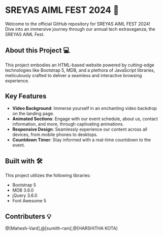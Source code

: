 # SREYAS AIML FEST 2024 🌟

Welcome to the official GitHub repository for SREYAS AIML FEST 2024! Dive into an immersive journey through our annual tech extravaganza, the SREYAS AIML Fest.

## About this Project 💻

This project embodies an HTML-based website powered by cutting-edge technologies like Bootstrap 5, MDB, and a plethora of JavaScript libraries, meticulously crafted to deliver a seamless and interactive browsing experience.

## Key Features

- **Video Background**: Immerse yourself in an enchanting video backdrop on the landing page.
- **Animated Sections**: Engage with our event schedule, about us, contact information, and more, through captivating animations.
- **Responsive Design**: Seamlessly experience our content across all devices, from mobile phones to desktops.
- **Countdown Timer**: Stay informed with a real-time countdown to the event.

## Built with 🛠️

This project utilizes the following libraries:

- Bootstrap 5
- MDB 3.6.0
- jQuery 3.6.0
- Font Awesome 5

## Contributers 💡

@[Mahesh-Vard],@[sumith-ram],@[HARSHITHA KOTA]
